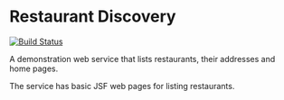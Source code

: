 Restaurant Discovery
===================
[![Build Status](https://travis-ci.org/skaipio/restaurantdiscovery.svg?branch=master)](https://travis-ci.org/skaipio/restaurantdiscovery)

A demonstration web service that lists restaurants, their addresses and home pages.

The service has basic JSF web pages for listing restaurants.

